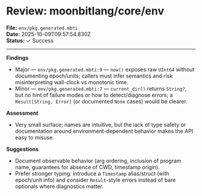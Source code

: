 # Review: moonbitlang/core/env

**File:** `env/pkg.generated.mbti`  
**Date:** 2025-10-09T09:57:54.830Z  
**Status:** ✓ Success

---

**Findings**
- Major — `env/pkg.generated.mbti:9` — `now()` exposes raw `UInt64` without documenting epoch/units; callers must infer semantics and risk misinterpreting wall-clock vs monotonic time.
- Minor — `env/pkg.generated.mbti:7` — `current_dir()` returns `String?`, but no hint of failure modes or how to detect/diagnose errors; a `Result[String, Error]` (or documented `None` cases) would be clearer.

**Assessment**
- Very small surface; names are intuitive, but the lack of type safety or documentation around environment-dependent behavior makes the API easy to misuse.

**Suggestions**
- Document observable behavior (arg ordering, inclusion of program name, guarantees for absence of CWD, timestamp origin).
- Prefer stronger typing: introduce a `Timestamp` alias/struct (with epoch/unit info) and consider `Result`-style errors instead of bare optionals where diagnostics matter.
